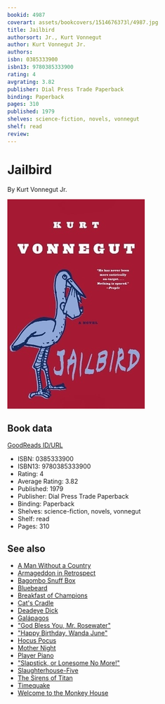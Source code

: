 ```yaml
---
bookid: 4987
coverart: assets/bookcovers/1514676373l/4987.jpg
title: Jailbird
authorsort: Jr., Kurt Vonnegut
author: Kurt Vonnegut Jr.
authors: 
isbn: 0385333900
isbn13: 9780385333900
rating: 4
avgrating: 3.82
publisher: Dial Press Trade Paperback
binding: Paperback
pages: 310
published: 1979
shelves: science-fiction, novels, vonnegut
shelf: read
review: 
---
```


# Jailbird

By Kurt Vonnegut Jr.

![](../../assets/bookcovers/1514676373l/4987.jpg)

## Book data

[GoodReads ID/URL](https://www.goodreads.com/book/show/4987)

- ISBN: 0385333900
- ISBN13: 9780385333900
- Rating: 4
- Average Rating: 3.82
- Published: 1979
- Publisher: Dial Press Trade Paperback
- Binding: Paperback
- Shelves: science-fiction, novels, vonnegut
- Shelf: read
- Pages: 310


## See also

- [A Man Without a Country](A_Man_Without_a_Country.md)
- [Armageddon in Retrospect](Armageddon_in_Retrospect-_And_Other_New_and_Unpublished_Writings_on_War_and_Peace.md)
- [Bagombo Snuff Box](Bagombo_Snuff_Box.md)
- [Bluebeard](Bluebeard.md)
- [Breakfast of Champions](Breakfast_of_Champions.md)
- [Cat's Cradle](Cats_Cradle.md)
- [Deadeye Dick](Deadeye_Dick.md)
- [Galápagos](Galápagos.md)
- ["God Bless You, Mr. Rosewater"](God_Bless_You__Mr_Rosewater.md)
- ["Happy Birthday, Wanda June"](Happy_Birthday__Wanda_June.md)
- [Hocus Pocus](Hocus_Pocus.md)
- [Mother Night](Mother_Night.md)
- [Player Piano](Player_Piano.md)
- ["Slapstick, or Lonesome No More!"](Slapstick__or_Lonesome_No_More!.md)
- [Slaughterhouse-Five](Slaughterhouse-Five.md)
- [The Sirens of Titan](The_Sirens_of_Titan.md)
- [Timequake](Timequake.md)
- [Welcome to the Monkey House](Welcome_to_the_Monkey_House.md)
